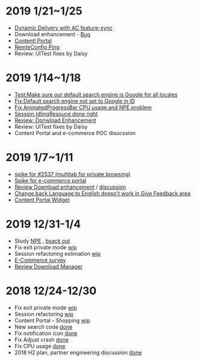 # 2019 1/21~1/25
- [Dynamic Delivery with AC feature-sync](https://github.com/mozilla-tw/FirefoxLite/pull/3116)
- Download enhancement - [Bug](https://github.com/mozilla-tw/FirefoxLite/pull/3107)
- [Contentl Portal](https://github.com/mozilla-tw/FirefoxLite/pull/3104)
- [RemteConfig Ping](https://github.com/mozilla-tw/FirefoxLite/pull/3081)
- Review: UITest fixes by Daisy


# 2019 1/14~1/18
- [Test:Make sure our default search engine is Google for all locales](https://github.com/mozilla-tw/FirefoxLite/pull/3078)
- [Fix:Default search engine not set to Google in ID](https://github.com/mozilla-tw/FirefoxLite/issues/3067)
- [Fix AnimatedProgressBar CPU usage and NPE problem](https://github.com/mozilla-tw/FirefoxLite/pull/3077)
- [Session IdlingResouce done right](https://github.com/mozilla-tw/FirefoxLite/pull/3064)
- [Review: Donwload Enhancement](https://github.com/mozilla-tw/FirefoxLite/pull/3021)
- Review: UITest fixes by Daisy
- Content Portal and e-commerce POC disucssion

# 2019 1/7~1/11
- [spike for #2537 (multitab for private browsing)](https://github.com/mozilla-tw/Rocket/issues/3008#issuecomment-453017344)
- [Spike for e-commerce portal](https://github.com/mozilla-tw/Rocket/issues/3034#issuecomment-453016571)
- [Review Download enhancement](https://github.com/mozilla-tw/Rocket/pull/3021) / [discussion](https://github.com/mozilla-tw/Rocket/pull/3059)
- [Change back Language to English doesn't work in Give Feedback area](https://github.com/mozilla-tw/Rocket/issues/2794)
- [Content Portal Widget](https://github.com/mozilla-tw/Rocket/pull/2878#pullrequestreview-191139439)

# 2019 12/31-1/4
- Study [NPE](https://github.com/mozilla-tw/Rocket/issues/3042#issuecomment-450817911) , [bsack out](https://github.com/mozilla-tw/Rocket/pull/3046)
- Fix exit private mode [wip](https://github.com/mozilla-tw/Rocket/pull/3020)
- Session refactoring estimation [wip](https://github.com/mozilla-tw/Rocket/issues/3034#issuecomment-450548131)
- [E-Commerce survey](https://github.com/mozilla-tw/Rocket/issues/3034#issuecomment-450771970)
- [Review Download Manager](https://github.com/mozilla-tw/Rocket/pull/3021)

# 2018 12/24-12/30
- Fix exit private mode [wip](https://github.com/mozilla-tw/Rocket/pull/3020)
- Session refactoring [wip](https://github.com/mozilla-tw/Rocket/issues/3034#issuecomment-450548131)
- Content Portal - Shopping [wip](https://github.com/mozilla-tw/Rocket/issues/3034#issuecomment-450771970)
- New search code [done](https://github.com/mozilla-tw/Rocket/pull/3002)
- Fix notification icon [done](https://github.com/mozilla-tw/Rocket/pull/3027)
- Fix Adjust crash [done](https://github.com/mozilla-tw/Rocket/pull/3025)
- Fix CPU usage [done](https://github.com/mozilla-tw/Rocket/pull/3001)
- 2018 H2 plan, partner engineering discussion [done](https://docs.google.com/document/d/1XAR3QhECRsT68rpjOfxUwbnK1L6FkKHwLMzEl0qaB_g/edit)
